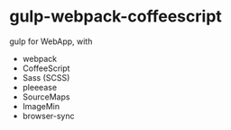 # gulp-webpack-coffeescript

gulp for WebApp, with
  - webpack
  - CoffeeScript
  - Sass (SCSS)
  - pleeease
  - SourceMaps
  - ImageMin
  - browser-sync
